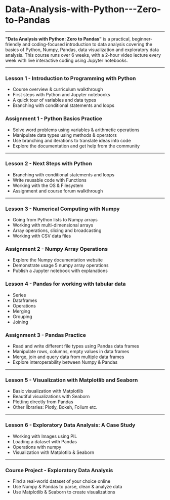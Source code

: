 # Data-Analysis-with-Python---Zero-to-Pandas

---

**"Data Analysis with Python: Zero to Pandas"** is a practical, beginner-friendly and coding-focused introduction to data analysis covering the basics of Python, Numpy, Pandas, data visualization and exploratory data analysis. This course runs over 6 weeks, with a 2-hour video lecture every week with live interactive coding using Jupyter notebooks. 


---


### Lesson 1 - Introduction to Programming with Python

- Course overview & curriculum walkthrough
- First steps with Python and Jupyter notebooks
- A quick tour of variables and data types
- Branching with conditional statements and loops

### Assignment 1 - Python Basics Practice

- Solve word problems using variables & arithmetic operations
- Manipulate data types using methods & operators
- Use branching and iterations to translate ideas into code
- Explore the documentation and get help from the community

---

### Lesson 2 - Next Steps with Python

- Branching with conditional statements and loops
- Write reusable code with Functions
- Working with the OS & Filesystem
- Assignment and course forum walkthrough

---

### Lesson 3 - Numerical Computing with Numpy

- Going from Python lists to Numpy arrays
- Working with multi-dimensional arrays
- Array operations, slicing and broadcasting
- Working with CSV data files

### Assignment 2 - Numpy Array Operations

- Explore the Numpy documentation website
- Demonstrate usage 5 numpy array operations
- Publish a Jupyter notebook with explanations

### Lesson 4 - Pandas for working with tabular data

- Series
- Dataframes
- Operations
- Merging
- Grouping 
- Joining

### Assignment 3 - Pandas Practice

- Read and write different file types using Pandas data frames
- Manipulate rows, columns, empty values in data frames
- Merge, join and query data from multiple data frames
- Explore interoperability between Numpy & Pandas

---

### Lesson 5 - Visualization with Matplotlib and Seaborn

- Basic visualization with Matplotlib
- Beautiful visualizations with Seaborn
- Plotting directly from Pandas
- Other libraries: Plotly, Bokeh, Folium etc.

---

### Lesson 6 - Exploratory Data Analysis: A Case Study

- Working with Images using PIL
- Loading a dataset with Pandas
- Operations with numpy
- Visualization with Matplotlib & Seaborn

---

### Course Project - Exploratory Data Analysis

- Find a real-world dataset of your choice online
- Use Numpy & Pandas to parse, clean & analyze data
- Use Matplotlib & Seaborn to create visualizations

